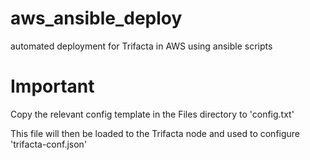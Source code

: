 # aws_ansible_deploy
automated deployment for Trifacta in AWS using ansible scripts

# Important
Copy the relevant config template in the Files directory to 'config.txt' 

This file will then be loaded to the Trifacta node and used to configure 'trifacta-conf.json'
